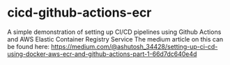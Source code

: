 # cicd-github-actions-ecr
A simple demonstration of setting up CI/CD pipelines using Github Actions and AWS Elastic Container Registry Service
The medium article on this can be found here:
https://medium.com/@ashutosh_34428/setting-up-ci-cd-using-docker-aws-ecr-and-github-actions-part-1-66d7dc640e4d
